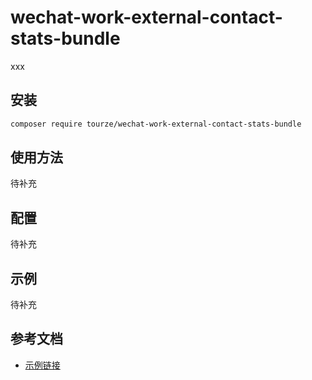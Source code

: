 # wechat-work-external-contact-stats-bundle

xxx

## 安装

```bash
composer require tourze/wechat-work-external-contact-stats-bundle
```

## 使用方法

待补充

## 配置

待补充

## 示例

待补充

## 参考文档

- [示例链接](https://example.com)
